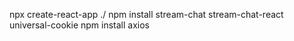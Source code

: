 npx create-react-app ./
npm install stream-chat stream-chat-react universal-cookie
npm install axios